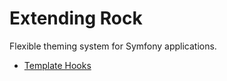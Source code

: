 # Extending Rock

Flexible theming system for Symfony applications.

* [Template Hooks](template_hooks.md)